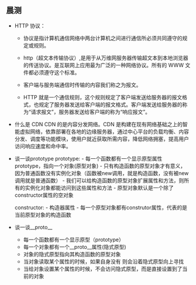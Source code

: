 ## 晨测

- HTTP 协议：

  - 协议是指计算机通信网络中两台计算机之间进行通信所必须共同遵守的规定或规则。

  - http（超文本传输协议）,是用于从万维网服务器传输超文本到本地浏览器的传送协议。是互联网上应用最为广泛的一种网络协议。所有的 WWW 文件都必须遵守这个标准。

  - 客户端与服务端通信时传输的内容我们称之为报文。

  - HTTP 就是一个通信规则，这个规则规定了客户端发送给服务器的报文格式，也规定了服务器发送给客户端的报文格式。客户端发送给服务器的称为“请求报文”，服务器发送给客户端的称为“响应报文”。


- 什么是 CDN
  CDN 的是内容分发网络。CDN 是构建在现有网络基础之上的智能虚拟网络，依靠部署在各地的边缘服务器，通过中心平台的负载均衡、内容分发、调度等功能模块，使用户就近获取所需内容，降低网络拥塞，提高用户访问响应速度和命中率。


- 谈一谈prototype
  prototype:
      - 每一个函数都有一个显示原型属性prototype，指向一个对象(原型对象)
      - 只有构造函数的原型对象才有意义，因为普通函数没有实例化对象（函数被new调用，就是构造函数，没有被new调用就是普通函数）
      - 我们可以给构造函数的原型对象扩展属性和方法，则所有的实例化对象都能访问到这些属性和方法
      - 原型对象默认是一个除了constructor属性的空对象

  constructor:
      - 构造器属性
      - 每一个原型对象都有construtor属性，代表的是当前原型对象的构造函数



- 谈一谈__proto__

  - 每一个函数都有一个显示原型（prototype）
  - 每一个对象都有一个__proto__属性(隐式原型)
  - 对象的隐式原型指向其构造函数的原型对象
  - 当对象读取某个属性的时候，如果自身没有 则会沿着隐式原型向上寻找
  - 当给对象设置某个属性的时候，不会访问隐式原型，而是直接设置到了当前的对象

